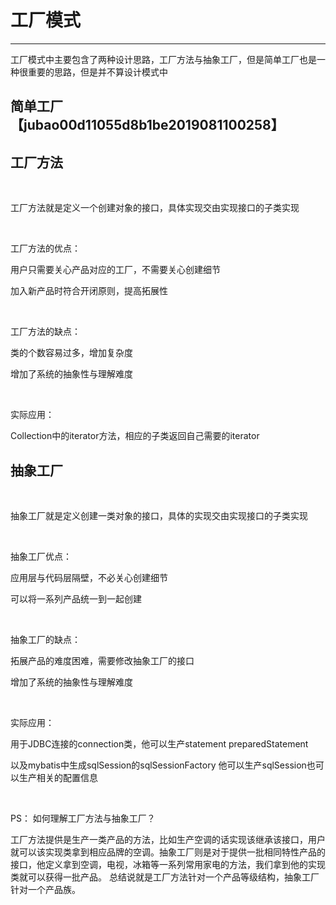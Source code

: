 # 工厂模式 


----------

工厂模式中主要包含了两种设计思路，工厂方法与抽象工厂，但是简单工厂也是一种很重要的思路，但是并不算设计模式中 



## 简单工厂     【jubao00d11055d8b1be2019081100258】  









## 工厂方法 


<br>


工厂方法就是定义一个创建对象的接口，具体实现交由实现接口的子类实现

<br>

工厂方法的优点：

用户只需要关心产品对应的工厂，不需要关心创建细节 

加入新产品时符合开闭原则，提高拓展性


<br>

工厂方法的缺点：


类的个数容易过多，增加复杂度  

增加了系统的抽象性与理解难度

<br>


实际应用：

Collection中的iterator方法，相应的子类返回自己需要的iterator  


## 抽象工厂 


<br>


抽象工厂就是定义创建一类对象的接口，具体的实现交由实现接口的子类实现

<br>

抽象工厂优点：

应用层与代码层隔壁，不必关心创建细节  


可以将一系列产品统一到一起创建  


<br>


抽象工厂的缺点：

拓展产品的难度困难，需要修改抽象工厂的接口 

增加了系统的抽象性与理解难度


<br>

实际应用：

用于JDBC连接的connection类，他可以生产statement preparedStatement 

以及mybatis中生成sqlSession的sqlSessionFactory 他可以生产sqlSession也可以生产相关的配置信息 
                                

<br>

PS： 如何理解工厂方法与抽象工厂？

工厂方法提供是生产一类产品的方法，比如生产空调的话实现该继承该接口，用户就可以该实现类拿到相应品牌的空调。抽象工厂则是对于提供一批相同特性产品的接口，他定义拿到空调，电视，冰箱等一系列常用家电的方法，我们拿到他的实现类就可以获得一批产品。 总结说就是工厂方法针对一个产品等级结构，抽象工厂针对一个产品族。





<br>


# 

                                                                                                                                                                                                                                                                                                                                                                                                                                                                                                                                                                                                   